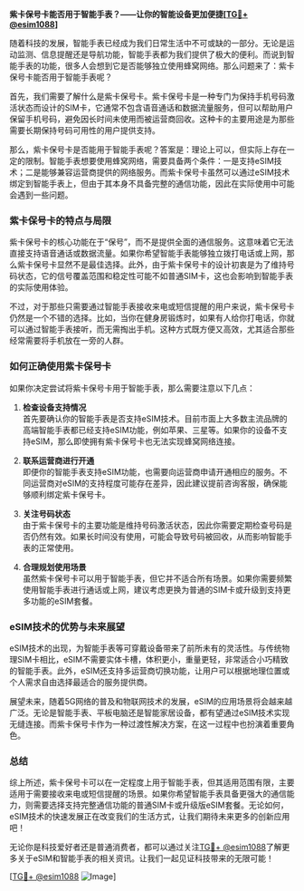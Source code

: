 **紫卡保号卡能否用于智能手表？——让你的智能设备更加便捷[[TG💪+ @esim1088](https://t.me/s/esim1088)]**

随着科技的发展，智能手表已经成为我们日常生活中不可或缺的一部分。无论是运动监测、信息提醒还是导航功能，智能手表都为我们提供了极大的便利。而说到智能手表的功能，很多人会想到它是否能够独立使用蜂窝网络。那么问题来了：紫卡保号卡能否用于智能手表呢？

首先，我们需要了解什么是紫卡保号卡。紫卡保号卡是一种专门为保持手机号码激活状态而设计的SIM卡，它通常不包含语音通话和数据流量服务，但可以帮助用户保留手机号码，避免因长时间未使用而被运营商回收。这种卡的主要用途是为那些需要长期保持号码可用性的用户提供支持。

那么，紫卡保号卡是否能用于智能手表呢？答案是：理论上可以，但实际上存在一定的限制。智能手表想要使用蜂窝网络，需要具备两个条件：一是支持eSIM技术；二是能够兼容运营商提供的网络服务。而紫卡保号卡虽然可以通过eSIM技术绑定到智能手表上，但由于其本身不具备完整的通信功能，因此在实际使用中可能会遇到一些问题。

### 紫卡保号卡的特点与局限

紫卡保号卡的核心功能在于“保号”，而不是提供全面的通信服务。这意味着它无法直接支持语音通话或数据流量。如果你希望智能手表能够独立拨打电话或上网，那么紫卡保号卡显然不是最佳选择。此外，由于紫卡保号卡的设计初衷是为了维持号码状态，它的信号覆盖范围和稳定性可能不如普通SIM卡，这也会影响到智能手表的实际使用体验。

不过，对于那些只需要通过智能手表接收来电或短信提醒的用户来说，紫卡保号卡仍然是一个不错的选择。比如，当你在健身房锻炼时，如果有人给你打电话，你就可以通过智能手表接听，而无需掏出手机。这种方式既方便又高效，尤其适合那些经常需要将手机放在一旁的人群。

### 如何正确使用紫卡保号卡

如果你决定尝试将紫卡保号卡用于智能手表，那么需要注意以下几点：

1. **检查设备支持情况**  
   首先要确认你的智能手表是否支持eSIM技术。目前市面上大多数主流品牌的高端智能手表都已经支持eSIM功能，例如苹果、三星等。如果你的设备不支持eSIM，那么即使拥有紫卡保号卡也无法实现蜂窝网络连接。

2. **联系运营商进行开通**  
   即便你的智能手表支持eSIM功能，也需要向运营商申请开通相应的服务。不同运营商对eSIM的支持程度可能存在差异，因此建议提前咨询客服，确保能够顺利绑定紫卡保号卡。

3. **关注号码状态**  
   由于紫卡保号卡的主要功能是维持号码激活状态，因此你需要定期检查号码是否仍然有效。如果长时间没有使用，可能会导致号码被回收，从而影响智能手表的正常使用。

4. **合理规划使用场景**  
   虽然紫卡保号卡可以用于智能手表，但它并不适合所有场景。如果你需要频繁使用智能手表进行通话或上网，建议考虑更换为普通的SIM卡或升级到支持更多功能的eSIM套餐。

### eSIM技术的优势与未来展望

eSIM技术的出现，为智能手表等可穿戴设备带来了前所未有的灵活性。与传统物理SIM卡相比，eSIM不需要实体卡槽，体积更小，重量更轻，非常适合小巧精致的智能手表。此外，eSIM还支持多运营商切换功能，让用户可以根据地理位置或个人需求自由选择最适合的服务提供商。

展望未来，随着5G网络的普及和物联网技术的发展，eSIM的应用场景将会越来越广泛。无论是智能手表、平板电脑还是智能家居设备，都有望通过eSIM技术实现无缝连接。而紫卡保号卡作为一种过渡性解决方案，在这一过程中也扮演着重要角色。

### 总结

综上所述，紫卡保号卡可以在一定程度上用于智能手表，但其适用范围有限，主要适用于需要接收来电或短信提醒的场景。如果你希望智能手表具备更强大的通信能力，则需要选择支持完整通信功能的普通SIM卡或升级版eSIM套餐。无论如何，eSIM技术的快速发展正在改变我们的生活方式，让我们期待未来更多的创新应用吧！

无论你是科技爱好者还是普通消费者，都可以通过关注[TG💪+ @esim1088](https://t.me/s/esim1088)了解更多关于eSIM和智能手表的相关资讯。让我们一起见证科技带来的无限可能！

[[TG💪+ @esim1088](https://t.me/s/esim1088) ![Image](https://i.postimg.cc/4NQfJmqS/Snipaste-2025-05-13-00-14-12.png)]